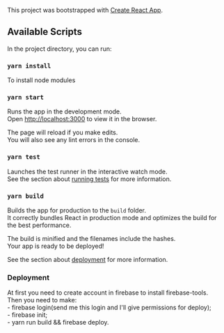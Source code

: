This project was bootstrapped with [Create React App](https://github.com/facebook/create-react-app).

## Available Scripts

In the project directory, you can run:

### `yarn install`

To install node modules

### `yarn start`

Runs the app in the development mode.<br />
Open [http://localhost:3000](http://localhost:3000) to view it in the browser.

The page will reload if you make edits.<br />
You will also see any lint errors in the console.

### `yarn test`

Launches the test runner in the interactive watch mode.<br />
See the section about [running tests](https://facebook.github.io/create-react-app/docs/running-tests) for more information.

### `yarn build`

Builds the app for production to the `build` folder.<br />
It correctly bundles React in production mode and optimizes the build for the best performance.

The build is minified and the filenames include the hashes.<br />
Your app is ready to be deployed!

See the section about [deployment](https://facebook.github.io/create-react-app/docs/deployment) for more information.

### Deployment

At first you need to create account in firebase to install firebase-tools.<br />
Then you need to make:<br />
    - firebase login(send me this login and I'll give permissions for deploy);<br />
    - firebase init;<br />
    - yarn run build && firebase deploy.


